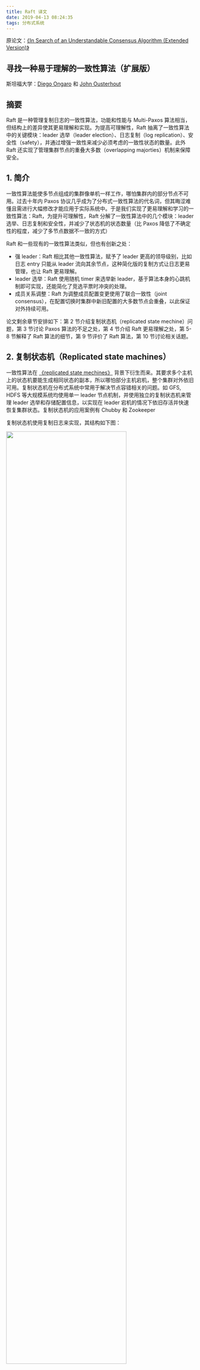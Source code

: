 ```yaml
---
title: Raft 译文
date: 2019-04-13 08:24:35
tags: 分布式系统
---
```


原论文：[《In Search of an Understandable Consensus Algorithm (Extended Version)》](https://ramcloud.atlassian.net/wiki/download/attachments/6586375/raft.pdf)

<!-- more -->

## 寻找一种易于理解的一致性算法（扩展版）

斯坦福大学：[Diego Ongaro](https://ongardie.net/diego/) 和 [John Ousterhout](https://web.stanford.edu/~ouster/cgi-bin/home.php)

## 摘要

Raft 是一种管理复制日志的一致性算法，功能和性能与 Multi-Paxos 算法相当，但结构上的差异使其更易理解和实现。为提高可理解性，Raft 抽离了一致性算法中的关键模块：leader 选举（leader election）、日志复制（log replication）、安全性（safety），并通过增强一致性来减少必须考虑的一致性状态的数量。此外 Raft 还实现了管理集群节点的重叠大多数（overlapping majorties）机制来保障安全。



## 1. 简介

一致性算法能使多节点组成的集群像单机一样工作，哪怕集群内的部分节点不可用。过去十年内 Paxos 协议几乎成为了分布式一致性算法的代名词，但其晦涩难懂且需进行大幅修改才能应用于实际系统中。于是我们实现了更易理解和学习的一致性算法：Raft，为提升可理解性，Raft 分解了一致性算法中的几个模块：leader 选举、日志复制和安全性，并减少了状态机的状态数量（比 Paxos 降低了不确定性的程度，减少了多节点数据不一致的方式）

Raft 和一些现有的一致性算法类似，但也有创新之处：

- 强 leader：Raft 相比其他一致性算法，赋予了 leader 更高的领导级别，比如日志 entry 只能从 leader 流向其余节点，这种简化版的复制方式让日志更易管理，也让 Raft 更易理解。
- leader 选举：Raft 使用随机 timer 来选举新 leader，基于算法本身的心跳机制即可实现，还能简化了竞选平票时冲突的处理。
- 成员关系调整：Raft 为调整成员配置变更使用了联合一致性（joint consensus），在配置切换时集群中新旧配置的大多数节点会重叠，以此保证对外持续可用。

论文剩余章节安排如下：第 2 节介绍复制状态机（replicated state mechine）问题，第 3 节讨论 Paxos 算法的不足之处，第 4 节介绍 Raft 更易理解之处，第 5-8 节解释了 Raft 算法的细节，第 9 节评价了 Raft 算法，第 10 节讨论相关话题。



## 2. 复制状态机（Replicated state machines）

一致性算法在 [《replicated state mechines》](<https://www.cs.cornell.edu/fbs/publications/SMSurvey.pdf>) 背景下衍生而来。其要求多个主机上的状态机要能生成相同状态的副本，所以哪怕部分主机宕机，整个集群对外依旧可用。复制状态机在分布式系统中常用于解决节点容错相关的问题。如 GFS, HDFS 等大规模系统均使用单一 leader 节点机制，并使用独立的复制状态机来管理 leader 选举和存储配置信息，以实现在 leader 宕机的情况下依旧存活并快速恢复集群状态。复制状态机的应用案例有 Chubby 和 Zookeeper

复制状态机使用复制日志来实现，其结构如下图：

 <img src="https://images.yinzige.com/2019-04-09-152316.jpg" width=80% />

> 图1：复制状态机结构图。一致性算法管理的是记录客户端状态命令的日志，多台状态机以相同的顺序执行日志中相同的命令，从而产生相同的输出，保持状态一致性。

复制状态机通常基于复制日志实现，如上图中每台服务器（节点）都保存着存储一系列命令的日志，各自日志中的命令相同且顺序一致，所以多个节点执行系列命令的结果都是相同的，因此状态机的状态才能保持一致。

保持复制的日志相同就是一致性算法的工作了。某个节点的一致性模块负责接收来自客户端的命令并将其写入本地日志，同时它还要和其余服务器上的一致性模块进行通信以确保每条命令都以同一顺序写入它们的日志中，即使部分节点已宕机。一旦命令被正确复制，其余节点上的状态机都会以相同顺序执行日志中的命令，并将输出返回给客户端。最终使得多个节点组成的集群就像一台独立且高可靠的状态机。

实际应用中的一致性算法大多有如下特性：

- 安全性保证（绝不返回错误的结果）：在所有非拜占庭错误下，比如网络延迟、网络分区、丢包、包冗余和包乱序等情况下都要保证安全性。
- 可用性保证：只要集群中大多数节点正常运行、能相互通信、能与客户端通信，就要保证可用性，因此在 5 个节点的集群中要能容忍 2 个节点不可用。节点不工作即认为不可用，随后它们可能恢复正常存储并重新加入集群。
- 日志的一致性不依赖于时序性：时钟出错或超高延迟等最坏情况下才会引起可用性问题
- 尽量响应命令的执行：通常一条命令需尽快在大多数节点响应 RPC 后响应客户端，少部分慢节点不能成为整个系统的性能瓶颈。



## 3. Paxos 的不足之处

一言以蔽之：Paxos 虽然高效，但过于晦涩难懂。在工程应用中还需进行大量结构调整。



## 4. 更易于理解的设计

Raft 的几个设计目标：

- 易于实现并应用在实际系统的开发中
- 所有情况下保证安全性，大多数情况下保证可用性
- 大部分操作要保证高效
- 最重要也最困难的目标：提升可理解性

Raft 使用了 2 种方式提高算法的可理解性：

- 分解子问题：将一致性问题分解为 leader 选举、日志复制和安全保障。
- 减少待考虑的状态数量来简化状态空间：尽可能加强系统一致性并降低不确定性。



## 5. Raft 一致性算法

Raft 通过选举产生 leader 并让其管理复制日志来实现一致性。leader 接收来自客户端的日志条目（log entries），并将这些日志复制到其余节点，同时 leader 还要告诉其余节点何时执行这些命令日志是安全的。

单一 leader 极大简化了复制日志的管理工作，比如它无需和其他节点商议就能决定将新日志放到什么位置，并且限制了数据只能从 leader 流向其余节点。当 leader 不可用后剩余节点可重新选举出新 leader

通过单一 leader 的机制，Raft 将一致性问题分解为 3 个独立的子问题：

- leader 选举：当现有 leader 不可用时必须能选举出新 leader

- 日志复制：leader 须接收客户端的请求日志，随后复制到集群中的其他节点，并要求其余节点日志与自己保持一致

- 安全性保证：Raft 保证数据安全源于如下的状态机原则（原文图 3）

  |                   原则                   |                             解释                             |
  | :--------------------------------------: | :----------------------------------------------------------: |
  |  选举安全原则（Leader Election Safety）  |             每个任期内最多有一个 leader 会被选出             |
  |         Leader Append-Only 原则          | 限制 leader 不能覆写或删除日志，对新日志条目只能进行 append 操作 |
  |       日志匹配原则（Log Matching）       | 若两份日志在某个相同索引位置上条目的任期也相同，就认为从两份日志开始到当前索引的所有条目也都是一致的。 |
  | Leader 完整性原则（Leader Completeness） | 若一个日志条目在某个任期内被提交处理，那它也一定会出现在所有更高任期的所有 Leader 中 |
  |  状态机安全原则（State Mechine Safety）  | 若一个节点的状态机执行了给定索引位置的日志，那其余节点在相同索引位置执行的必定也是相同的日志。 |

> 图3：Raft 无时无刻都遵循以上原则。



如下 4 个小点是关于 Raft 的简要总结（不包含节点身份变更和日志复制的细节）（原文图 2）

**（1）节点状态**

在响应 RPC 之前，所有节点上会持久化存储到可靠介质中的状态有：

|     state     |                             info                             |
| :-----------: | :----------------------------------------------------------: |
| `currentTerm` |   当前节点已知的最后一个任期号（首次启动后从 0 开始递增）    |
|  `votedFor`   |       在当前任期内收到选票的候选人 id（没有则为 null）       |
|    `log[]`    | 日志条目集合，每个条目包含：待执行的命令、收取日志时 leader 的任期号 |

所有节点中不定的状态：

|     state     |                          info                           |
| :-----------: | :-----------------------------------------------------: |
| `commitIndex` | 节点上已知的**已提交**日志条目中最大的索引（从 0 自增） |
| `lastApplied` |  节点上被状态机应用的日志条目中最大的索引（从 0 自增）  |

leader 中易变更的状态：

|     state      |                             info                             |
| :------------: | :----------------------------------------------------------: |
| `nextIndex[]`  | 对其他节点，分别记录下一个要发送给它们的日志索引（初值为 leader 最后一条日志的索引 +1） |
| `matchIndex[]` | 对其他节点，记录已成功复制到该每个节点的最大日志索引（从 0 自增） |



**（2）Append Log RPC**

此 RPC 用于 leader 向其余节点复制日志、leader 发送心跳包。

|      入参      |                             注释                             |
| :------------: | :----------------------------------------------------------: |
|     `term`     |                     leader 自己的任期号                      |
|   `leaderId`   | leader id，便于  follower 节点将客户端请求重定向给 leader 处理 |
| `prevLogIndex` |                      上一个日志的索引值                      |
| `prevLogTerm`  |                   上一日志的 leader 任期号                   |
|  `entries[]`   | 要存储的日志数据（心跳包的日志为空，为提升效率可能一次发送多条） |
| `leaderCommit` |                   leader 已提交的日志索引                    |

| 返回值 |                             注释                             |
| :----: | :----------------------------------------------------------: |
| `term` | follower 自己记录的 currentTerm，用于 leader 更新自己的任期号 |
| `succ` | 若 follower 在 `prevLogIndex` 和 `prevLogTerm` 处的日志都一致则为 true |

RPC 被调用方（followers）需实现：

- 若 term < currentTerm 则 succ 返回 fasle**（5.1）** // 已有更新 leader
- 若在 prevLogIndex 处日志的任期号与 prevLogTerm 不一致，则返回 false**（5.3）** // 日志不一致
- 若已存在的日志和新日志冲突（索引相同，任期不同），则删除本条及随后的所有日志条目**（5.3）** // follower 本地日志过旧，强制更新
- Append 任意本地不存在的新日志
- 若 leaderCommit > commitIndex，则将 commitIndex 重置为 leaderCommit, 和自己最新日志索引中较小的一个值。



**（3）RequestVote RPC**

此 RPC 用于候选人发起投票，征集选票。

|      入参      |                    注释                     |
| :------------: | :-----------------------------------------: |
|     `term`     |               候选人的任期号                |
| `candidateId`  |                  候选人 id                  |
| `lastLogIndex` |  候选人节点上最新日志条目的索引**（5.4）**  |
| `lastLogTerm`  | 候选人节点上最新日志条目的任期号**（5.4）** |

|     返回值     |                          注释                          |
| :------------: | :----------------------------------------------------: |
|     `term`     | follower（选民）已知的任期号，用于候选人更新自身任期号 |
| `voteGrandted` |                 赢得本张选票则为 true                  |

RPC 的被调用方（选民 followers）需实现：

- 若 term < currentTerm 则不投票，返回 false**（5.1）** // 已有更新的 leader
- 若 votedFor 为 null 或为 candidateId，且候选人的日志和自己的一样新，则投票返回 true**（5.2，5.4）** 



**（4）所有节点需准从的规则**

**全部节点：**

- 若 `commitIndex` > `lastApplied`：将 lastApplied 自增 1，同时在状态机上执行 `log[lastApplied]` 日志命令**（5.3）**
- 如果 RPC 请求或返回的 term T > currentTerm：将 currentTerm 重置为 T，并自降身份为 follower**（5.1）**

**对于 Follwers：**

- 响应 leader 和 candidate（候选人）的 RPC 请求
- 若选举超时还未收到 leader 心跳，也没收到候选人的投票请求，则自抬身价为候选人

**对于候选人：**

- 成为候选人后开始选举：
  - currentTerm 自增 1
  - 给自己投一张选票
  - 重置选举超时定时器
  - 向其余节点发起 RequestVote RPC
- 若收到了大多数节点的选票：升级为 leader
- 若收到了来自新 leader 的心跳包：降级为 follower
- 若本轮选举超时，开启下一轮选举

**对于 Leader：**

- 成为 leader 后向其余节点发送心跳 RPC 请求，并在无日志请求的空闲时段重复发送心跳请求以防 followers 超时**（5.2）**
- 接收到来自客户端的命令后，将其 Append 到本地日志，当该日志被状态机成功应用后再响应客户端**（5.3）**
- 若某个 follower 最后一条日志的索引大于等于 `nextIndex`，则 leader 需对 `nextIndex` 开始的日志发起 Append Log RPC
  - 若 RPC 调用成功：更新相应 follower 的 `nextIndex`, `matchIndex`**（5.3）**
  - 如 RPC 因为日志不一致导致调用失败：自减 `nextIndex` 再重试**（5.3）** 
- 若存在 N 满足 <u>N > commitIndex</u>，同时大多数节点满足 <u>matchIndex[i] >= N</u>，并且 <u>log[N].term == currentTerm</u>：直接将 `commitIndex` 重置为 N**（5.3，5.4）**



### 5.1 Raft 基础

一个 Raft 集群包含多个服务器节点，比如典型的集群有 5 个节点，能容忍 2 个节点不可用。任何时刻任意节点的状态只会有三种身份：leader，follower，candidate，通常集群中只会有 1 个 leader，其余节点均为 follower，其身份转换如下图 4：

- leader 处理所有客户端的请求：若客户端请求了 follower 那 follower 会将请求重定向给 leader 处理

- follower 不请求只响应：它们不会发起任何请求，只会响应来自 leader 或候选人的请求
- 候选人身份只会在 **（5.2）**中选举新 leader 时才会用到

三种身份更迭如下图4：

 <img src="https://images.yinzige.com/2019-04-10-095432.jpg" width=60% />

> 图4：节点身份转变过程。follower 只响应其余节点的请求，如果它在超时时间内未收到任何请求或心跳，则转变为候选人并开始新一轮选举。候选人如果收到大多数节点的选票则升级为 leader。而 leader 会保持 leader 身份直到自己宕机。

如下图 5，Raft 将集群时间换分割成多个任意长度的任期，任期使用连续**整数**标识，即任期号。每次任期都始于选举，如果候选人引得了选举**（5.2）**，则它会变为下一任期的 leader。一些特殊情况下，选票可能被多个候选人瓜分导致未选出 leader，即当前任期内无 leader，不过此情形仅持续很短时间就开始下一轮选举。Raft 能保证任一任期内至多有一个 leader



 <img src="https://images.yinzige.com/2019-04-10-095842.jpg" width=60% />

> 图5：Raft 将集群时间划分成多个连续的任期，任期均始于选举。在选举成功后，单一 leader 会管理集群直到任期结束。有些选举会因为任期结束都还未选出 leader 而失败，则该任期内无 leader

不同节点在不同时间内可观察到任期变更，某些情况下节点也可能不知道发生了 leader 选举，甚至感知不到整个任期。Raft 的任期有逻辑时钟的作用，使节点能检测过期信息如过期的 leader。每个节点都会维护一个 `currentTerm` 数字，它只会单调递增。在节点间通信时会交换彼此的 `currentTerm`：

- 若一个节点任期号比另一个小，那它会将自己的任期号更新为较大的一个
- 若 leader 或候选人发现自己的任期过期了，那它会降低身份变为 follower
- 若节点收到的请求对应的任期号已过期，则拒绝处理此请求

节点间通过 RPC 通信，基本的一致性算法只需要  2 种 RPC：

- RequestVote RPC：在候选人开始发起选举时调用**（5.2）**
- AppendEntries RPC：在 leader 复制日志或发送心跳到其他节点时调用**（5.3）**

第 7 节会添加在节点间传输快照的第三种 RPC，当 RPC 调用未及时返回则节点会重试调用，而且通常会将多个调用并行化以提高性能。



### 5.2 Leader 选举

Raft 使用心跳机制来触发 leader 选举。当集群刚启动时节点都是 follower 身份，只要收到 leader 或候选人的有效 RPC 调用，节点就会继续保持 follower 身份。leader 会定期发送心跳（无条目的空日志 AppendEntries RPC）给所有 follower 来维持自己的 leader 身份，如果某个 follower 在**选举超时**时间段内都未收到来自 leader 的任何调用，则认为 leader 已失效并成为候选人开启新一轮 leader 选举。

选举开始，follower 自增自己的任期号并升级为候选人身份，它会先投自己一票，随后并行地向其余节点发起 RequestVote RPC 调用，它会继续保持候选人身份直到下述情形发生：

- 它在本轮选举中赢得多数票

  如果候选人在一轮选举中获得了全部节点中大多数节点的选票，就算赢得本轮选举。每个节点依照先来先服务（first-come-first-served）的原则，在每轮选举中最多投一个候选人。因此 **大多数原则** 能确保每轮选举最多选只会有一个候选人会获胜。一旦候选人赢得选举成为了新 leader，它就会发送心跳给其余节点来树立自己的领导地位，以阻止新一轮选举。

- 已有其他节点成为 leader

  候选人在收集选票时可能会收到其他已成为 leader 的节点发来的 AppedLog RPC 请求：

  - 若请求中的任期不比自己的小，那对方的 leader 身份就是合法的，自己降为 follower
  - 若请求中的任期比自己的小，则拒绝响应调用并继续保持自己的候选人身份

- 选票被瓜分，选举超时后还未选出 leader

  若多个 follower 同时变更为候选人，那选票可能会被瓜分导致没有一个候选人能收到大多数选票。这种情况下多个候选人会在选举超时后分别开启下一轮选举，继续向其他节点发起 RequestVote RPC 请求。然而如果没有额外机制来分配选票，这种情况会周而复始地发生。

  Raft 使用**随机的选举超时时长**来避免出现选票被瓜分的情况，就算出现了也能很快解决。为了从根源上阻止选票被瓜分，各候选人的选举超时时长是从固定的时长区间（如 150-300ms）中随机选取的，这种机制保证多数情况下只有一个候选人超时，随后赢得选举并在其他候选人选举超时前发送心跳请求。同样的，每个候选人在开启新一轮选举前都要随机重置自己的选举超时时长，超时再重启下一轮选举。此种随机超时机制能有效避免选票被瓜分的情况。

  随机选举超时机制不仅容易理解和实现，而且明确高效。



### 5.3 日志复制

一旦成功选举出 leader，它就开始接收并处理客户端请求，每个请求都包含一个状态机要执行的命令。leader 会将此命令 append 到本地日志，随后向其余节点发起 AppendEntries RPC 请求来复制该命令日志。当日志成功复制后（如下详述），leader 的状态机才会应用本条日志并将执行结果返回给客户端。若 followers 不可用或发生了网络丢包，leader 会无限次重试调用 AppendEntries RPC（即使已将执行结果响应给了客户端），直到 followers 成功存储所有的日志条目。

 <img src="https://images.yinzige.com/2019-04-10-145221.jpg" width=65% />

> 图6：日志由有序序号标识的日志条目组成。每个条目包含创建时 leader 的任期号（图中盒子编号）、要应用到各自状态机的命令。日志条目的已提交（commited）状态标识它可安全应用到状态机。

日志的组织方式如上图。每条日志会记录：

- 状态机命令
- leader 接收到此命令时的任期号：用于检测不同节点上的日志一致性，还能保证图 3 列出的部分原则
- 索引：日志条目有一个整数索引值标识其在日志中的位置

leader 决定何时将日志应用到状态机上是安全的，此时日志状态为**已提交（commited）**。Raft 能保证已提交的日志会持久化存储，最终都都会应用到集群中可用的状态机上。一旦 leader 创建的日志条目已在大多数节点上成功复制，那这条日志就会被提交，比如图 6 中的条目 7（leader、2、4 共三个节点都已成功复制），同时意味着 leader 节点上该条日志前的所有日志都是已提交状态，即使有些日志是前任 leaders 创建的（**5.4**）。leader 会维护它所知已提交日志的最大索引，在以后调用 AppendEntries RPC 请求时会将此索引带上以便其余节点知道 leader 的提交位置。当 follower 被告知某条日志为已提交状态，即可安全地在本地状态机上应用该日志。

Raft 的日志机制保证了不同节点上日志的一致性，此机制降低了系统复杂度，让系统行为变得可预测，同时也保障了安全（图 3 的安全性原则）

若在不同日志中，两条日志的索引号、任期号都一致，则：

- 它们存储的命令是一致的：leader 在一个任期的一个日志索引上最多存储一条日志，此后该条日志的位置不再修改。
- 它们在该条之前的所有日志都是一致的：leader 在复制日志发起 AppendEntries RPC 请求时会将上一条日志的索引、任期号传递进行一致性检查，若 follower 在日志中没有发现相同索引、相同任期号的条目，则拒绝本次请求。

日志的一致性检查总结：集群初始状态的空日志是满足日志匹配原则（Log Matching Property），此后的一致性检查保证了新增日志后依旧匹配。因此只要 leader 收到 AppendEntries RPC 成功返回，就认为该 follower 的日志与自己的一致。

一般 leader 和 followers 的日志是保持一致的，即 AppendEntries 一致性检查不会失败。不过当 leader 宕机后很可能造成日志不一致（旧 leader 可能还没来得及将它的日志条目全部复制给 followers），进而导致随后的系列 leader 和 followers 接连崩溃。下图就是 followers 的日志和新 leader 不一致的情形。follower 的日志可能比现有 leader 的日志更少，也可能更多，这部分错开的日志可能在多个任期内都一直存在。

 <img src="https://images.yinzige.com/2019-04-11-021842.jpg" width=60% />

> 图7：当新 leader 当选时 followers 状态可能是（a-f），顶部是 leader 日志条目，其他：
>
> - a，b：follower 可能丢失部分日志
> - c，d：follower 本地可能未提交的日志
> - e，f：follower 可能既缺少本该有的日志，也多出额外的日志
>
> f 节点是任期 2 的 leader，但自己新增的日志还没提交就宕机了，随后很快重启成为任期 3 的 leader，继续接收请求新增日志。然而在 3 号任期内日志还没来得及提交就又宕机了。

在 Raft 中，leader 通过强制 followers 复制自己的日志来保持日志一致性，即 follower 上有冲突的日志会被直接重写，**5.4** 节会详述此操作是安全的。

leader 必须对比查找与 follower 最后一条相同的日志，删除 follower  在该位置后的所有日志，随后发送自己在该位置后的所有日志给 follower，从而保证日志一致性。以上操作都在 AppendEntries RPC 做一致性检查时执行，leader 对每个 follower 都维护 `nextIndex`，标识下一个要发送给 follower 的日志索引。当 leader 刚启动时，会将所有 `nextIndex` 重置为本地最后一条日志的索引加 1

- 若某个 follower 的日志与 leader 不一致（ follower 日志超前）：那下次 AppendEntries RPC 调用会被拒绝，随后 leader 递减该 `nextIndex` 再次调用，直至 leader 和 follower 的日志匹配成功。
- 若 leader 在匹配点之后还有日志：发给 follower 覆写同步。

当 AppendEntries RPC 调用成功后，follower 的日志就和 leader 保持一致，直到该 leader 的任期结束。

> 算法实现时可通过减少 AppendEntries RPC 调用失败的次数进行优化。如 follower 在拒绝调用后，可记录下冲突日志的任期号，在该任期内存储的第一条日志索引。有了这些信息，leader 能增加 nextIndex 直接跳过该任期内的所有冲突日志，如此仅需一次 AppendEntries RPC 调用而非多次。

在这种机制下，leader 在任期内无需额外的操作来保证日志的一致性，它只需要处理常规操作，通过处理一致性检查失败的 AppendEntries RPC 调用，双方的日志就会趋于一致。



### 5.4 安全性

前两节详述了 Raft 的 leader 选举和日志复制两种机制，截止目前二者还不能保证每个节点的状态机都会以相同顺序执行相同命令（能保证各节点的日志一致性）。如 leader 提交某些日志时某个 follower 不可用，之后该 follower 被选举成 leader，会覆盖这些自己未接收到的日志。最终导致多台状态机执行的命令序列不一致。

本节在 leader 选举时加入限制措施继续完善 Raft 算法，这些限制能确保每个任期的 leader  都存有前任所有 leaders 的已提交日志（图 3 中的 Leader Completeness 原则）。这一限制让日志提交更为可靠。本节最后会用草图说明 leader 完整性原则是如何纠正各状态机行为的。

#### 5.4.1 选举限制

在所有基于 leader 的一致性算法中，leader 最终都要存储所有已提交的日志。不过在一些算法中，如 Viewstamped，节点即使不存储所有已提交的日志也可被选举为 leader，这些算法有额外机制来找到缺失的日志并传输给新 leader，这一过程会在选举时完成或选举后立即开始，但这种机制过于复杂。Raft 用更简单的方式保证所有前任 leaders 提交的日志在选举时都会出现在新 leader 中，而无需传输旧日志。所以日志只有一个流动方向：从 leader 流向 followers，并且 leader 从不覆写或删除已有日志。

Raft 通过投票来防止**不含全部已提交日志**的候选人赢得选举。候选人为了获胜需与大多数节点通信，若它的日志至少和大多数节点的一样新，就说明它存有全部已提交日志。RequestVote RPC 需实现：RPC 请求参数会带上候选人的日志信息，若投票节点（follower 选民）上的日志比候选人的还新则不投票。

Raft 通过比较两份日志中最后一条日志的索引、任期来比较新旧：

- 任期不同则任期更大的日志新
- 任期相同则索引更大的日志新



#### 5.4.2 提交前 leaders 任期内的日志

 <img src="https://images.yinzige.com/2019-04-11-101454.jpg" width=70% />

> 图8：如上的时序图说明，为什么新 leader 不能判断之前任期内的日志的提交状态：
>
> - (a)：S1 作为 2 号任期的 leader 将索引为 2 的日志复制到节点 S2 上 
>
> - (b)：S1 宕机。S5 在 3 号任期内获得来自 S3、S4 及自己共三张多数票，成为新 leader，随后在本地索引 2 上存储新日志。
>
> - (c)：S5 宕机。S1 重启，获得 S2、S3 的选票后重新选为 leader，继续复制索引 2 上的日志。
>
> 此时，任期号为 2 的日志已成功复制到大多数节点（3 个），但这条日志未提交。
>
> - (d) / (e)
>   - (d)：若 S1 再次宕机。S5 能被 S2、S3、S4 选为新 leader，并将自己在 3 号任期还没来得及提交的日志覆写到其余节点。
>   - (e)：若 S1 在宕机前将自己的日志复制给了大多数节点（S2、S3），那该日志会被提交，而 S5 不会赢得选举（任期号 3 < 4），由此它之前的日志条目也已提交。

如 **5.3** 所述，当日志被大多数节点成功复制后 leader 才会认为该条日志是可提交的。如果 leader 在提交日志条前宕机，以后的新 leader 会尝试继续复制该日志条目。不过新 leader 无法断定已存在于大多数节点上的日志是否真的被旧 leader 提交。如图 8 (c) 中 S1 可能已将日志复制到大多数节点，但依旧可能被 (d) 中 S5 的日志覆盖。

为解决图 8 中的问题，Raft **不会单纯地统计前任期内的某条日志的副本数来决定是否要提交**。只有**当前任期内**的日志能统计副本数来决定是否提交。一旦当前任期内的日志以这种方式提交日志，根据日志匹配特性，该日志之前的所有日志都会被间接提交。其实，有的情况下 leader 是可以安全提交之前任期内的日志的（如某条日志在其他所有节点都存在），但 Raft 采用了更为保守的方案。

Raft 在复制之前任期内的日志时会保留旧的任期号，这使日志提交更为复杂。但在其他一致性算法中，同样复制场景则会使用新的任期号。Raft 为已提交的日志维护了旧的任期号，因此在对比日志时更为简单，也让新 leader 发送更少的之前任期日志。



#### 5.4.3 安全性证明

如上给定了完整的 Raft 算法，本节将讨论 leader 完整性原则（**9.2** 详述）。通过反证法，假设完整性原则不存在，推导出会引发的矛盾。假设任期 T 的 leaderT 在自己任期内提交了一条日志，但本条日志未保存在随后的新 leader 中，比如任期 T 随后任期为 U，而 leaderU 上未保存该条 leaderT 提交的日志：

 <img src="https://images.yinzige.com/2019-04-11-145954.jpg" width=50% />

> 图9：若节点 S1（任期 T 的 leader）在任期内提交了一条新日志，而 S5 在紧随的任期 T 内选为了新 leader，所以至少必有一个节点（S3）既接收了 leaderT 的新日志，还给 S5 投了一票。

1. leaderU 肯定缺少 leaderT 已提交的那条日志（leader 不会覆写或删除日志）
2. leaderT 成功将日志复制到大多数节点上，同时 leaderU 赢得了大多数节点的选票。因此至少会有 1 个节点（**voter**）及接收了 leaderT 发来的日志，还给 leaderU 投了一票。
3. voter 一定是先收到 leaderT 的日志，再给 leaderU 投票的。如果先收到 leaderU 的投票请求，则会因为 `T <  U` 直接拒绝 leaderT 的日志 AppendEntries RPC
4. voter 在投票给 leaderU 时依旧会把该日志存下来，因为 T 任期后的任何 leader 都应包含该日志（基于假设）。leader 不删日志，而 follower 只会在与 leader 日志冲突时才删除自己的日志。
5. voter 给 leaderU 投了票，那 leaderU 的日志至少和 voter 的一样新。**矛盾 1：leader 日志更旧**
6. 首先，若 voter 和 leaderU 的最后一条日志任期号一致，那二者日志必定一样长。
7. 此外，leaderU 最后一条日志的任期号一定比 voter 的大，也定比 T 大，因为 voter 的最后一条日志任期号最小都是 T（保存有任期 T 提交的日志）。创建了 leaderU 上最后一条日志的上一任 leader，一定也保存了已提交的日志（基于假设）。由日志匹配原则，leaderU 的日志一定包含已提交的日志。**矛盾 2：leaderU 未包含前一任 leader 已提交的日志**
8. 矛盾论点推导完毕。根据反证法可得出：任期比 T 大的 leader 一定包含有任期 T 内提交的所有日志。
9. 日志匹配原则保证了下一任新 leader 也会包含被间接提交的日志。如图 8 (d) 中索引为 2 的日志

 通过 leader 完整性原则，能证明图 3 中的状态机安全原则成立，后者意为：某个节点将给定索引的日志应用到自己的状态机上，那其他节点在同一索引不可能应用其他日志。节点在应用某条日志到状态机时，那它在该条日志前的日志必定和 leader 一致，而且都处于已提交的状态。考虑在节点上应用的一条指定索引位置日志的最小任期号，Log Completeness 原则能保证更高任期的 leaders 会存储相同的日志，即之后任期里某个索引位置的体质条目值也是相同的。由此，证明了状态机的安全特性。

最后，Raft 要求节点按日志索引顺序地应用条目到状态机，结合状态机安全特性来看，可知所有节点会以相同顺序将相同日志应用到各自的状态机上。



### 5.5 Follower 和 Cadidate 崩溃

到目前只讨论了 leader 崩溃的情况，相比之下 follower 和候选人崩溃后就好处理得多，二者处理方式相同：崩溃后，发来的 AppendEntries RPC 和 RequestVote RPC 都会调用失败，对于这种失败 Raft 直接无限次重试调用。

如果崩溃节点重启，那对它的 RPC 调用完全可以成功。若节点完成了 RPC 调用，但还没来得及响应就已崩溃，那等它重启后会再次接收到相同的 RPC 请求，由于 Raft 中的 RPC 调用是幂等的，不会造成什么问题。比如 follower 收到对一个已保存日志的 AppendEntries RPC 请求，它会直接忽视本次调用。



### 5.6 时序性和可用性

Raft 的安全性不能依赖时序性（timing）来保证：系统不能因某些操作过快或过慢导致给客户端返回了错误的结果。其实，可用性（系统能及时响应客户端请求）是无可避免地要依赖时序性的。比如 RPC 调用时长比节点故障间隔还耗时，即每次调用还没成功就又宕机了，会导致候选人没有足够的时间赢得选举，而 Raft 没有可用的 leader 是无法工作的。

leader 选举是 Raft 对系统时序要求最高的地方，不过只要系统满足以下原则，Raft 就能选出并保持一个稳定的 leader：

> broadcastTime << electionTimeout << MTBF

broadcastTime 是向其余节点开始并行调用 RPC 到收到响应的平均时间，electionTimeout 是 **5.2** 所述的选举超时时间，MTBF 则是节点失效间隔（正常运行时长）的平均时间。

- broadcastTime 应比 electionTimeout 小一个数量级，才能让 leader 能及时发送心跳信息给 followers 以防它们发起新选举，通过随机生成的 electionTimeout 能让选票被瓜分的概率极低。

- electionTimeout 应比 MTBF 小多个数量级，才能让系统稳定运行。当 leader 崩溃后系统也只是在选举超时时段内不可用，我们系统不可用的时间只占运行时间的一小部分。

broadcastTime 和 MTBF 的大小由系统环境决定，不过 electionTimeout 是由我们选定的。Raft 的 RPC 要求被调用方数据存储要可靠，即 broadcastTime 约在 0.5-20ms 范围内，具体是多少取决于存储技术，由此 electionTimeout 一般在 10-500ms 之间，而对应的 MTBF 时间则为几个月甚至更长。如上的三个时间量级才满足 Raft 时序性。





## 6. 集群成员变更

截止目前假定所有节点的配置都不会修改。而现实中偶尔还是要调整节点的配置，如替换宕机的节点、调整日志的复制级别等。可以先将整个系统下线，调整配置后重启上线，但会导致调整期间系统对外不可用。如果是人工手动调整配置，那操作失误也是有可能的。为避免这些问题，我们将配置调整集成到了 Raft 算法中。

为保障调整配置的安全，在调整期间一定不能出现同一时间选出两个 leader 的情况。不幸的是，无论用什么办法，节点的配置从旧转新的过程都是不安全的，不可能同时一次性调整好所有节点的配置，所以节点在调整配置期间会被分到 2 个不同的大多数群体：

 <img src="https://images.yinzige.com/2019-04-12-034501.jpg" width=60% />

> 图10：由于不同节点可在任何时间切换配置，导致节点直接切换配置是不安全的。
>
> 上图中，集群节点从 3 个增加到 5 个，不过在同一任期内与可能选举出 2 个不同的 leader，分别从旧配置节点 C_old 中选出，从新配置节点 C_new 中选出。

为保证安全，配置的调整需分成两个阶段。目前两阶段调整的方案有很多，一些系统在第一阶段直接将旧配置节点停用，不处理客户端请求，随后在第二阶段才加载新配置。在 Raft 中，集群先切换到称为 **joint consensus**的过渡配置，再切换到新配置。joint consensus 其实是新旧配置的组合：

- 日志依旧都会复制到新、旧配置的所有节点上
- 新旧配置的节点都能被选为 leader
- 针对选举和提交操作，要想赢得选举必须在新配置节点、旧配置节点中都获得大多数票

joint consensus 机制能让节点在保证安全的前提下切换配置，不仅如此，它还能让集群在切换配置时依然能对客户端提供服务。

 <img src="https://images.yinzige.com/2019-04-12-073737.jpg" width=60% />

> 图11：调整配置的时间线。虚线：创建日志但未提交；实线：最新提交的配置日志。
>
> leader 先自己创建 C_old,new 配置日志并将其复制到大多数节点（C_old 的大多数，C_new 的大多数）。之后它再创建 C_new 配置日志并提交给 C_new 的大多数节点。如此，C_old 和 C_new 做决策的时间点就被岔开了。

集群配置在复制日志中以特殊日志条目的形式进行存储和提交。上图 11 展示了集群配置变更的过程：

- 当 leader 接收到配置从 C_old 切换到 C_new 的请求时，它先将 joint consensus（图中 C_old,new）存储并复制给大多数节点。
- 一旦某个节点将更新的配置存到它的日志中，其后所有决策都使用该配置（节点使用的配置总是最新的，不管是否已提交）；即 leader 要用 C_old,new 的规则来决定何时提交 C_old,new 配置日志。如果 leader 崩溃，那新 leader 的配置不是 C_old 就是 C_old,new。在这一阶段，C_new 的配置不会应用。

- 一旦 C_old,new 被提交，C_old 和 C_new 在没有其他节点的允许下都不会生效。且由 leader 完整性原则只有包含 C_old,new 配置的节点才有资格被选为新 leader。现在 leader 可以安全地将 C_new 配置日志复制到集群中，当节点收到新的配置后即刻生效。
- 当 C_new 日志被提交后，旧配置节点就无关紧了。

如图 11 中，C_old 和 C_new 都无法单方面做出决策。由此保障了安全。

针对配置调整提出三个问题：

1. 新节点启动时不含日志，若以这种初始状态加入集群，那它得需要一段时间追平日志，追赶的时间内它还不能提交新日志。为避免该节点的可用性间隙，Raft 在配置调整前处于额外的一个阶段：这个阶段内新加入的节点没有投票权（虽然 leader 依旧会向它复制日志，但在选举时不把它算作大多数）。一旦新节点的日志与其他节点同步，就可以像上边那样调整配置了。

2. leader 的配置可能还是旧的，这种情况下一旦 leader 提交了 C_new 日志，就退位到 follower。这意为着在 leader 提交 C_new 日志的时间段内，leader 虽然管理集群但不管自己，虽然向大多数节点复制日志但不包括自己。C_new 提交后会发生 leader 更换，因为此时的 C_new 是新配置下能独立运行的最早时间点（C_new 下总是能选出新 leader）。在此之前，集群只能从 C_old 中选 leader

3. 移除不在 C_new 中的节点会扰乱集群。这部分节点收不到心跳，超时后可能发起选举，即用一个新任期号发起 RequestVote RPC 请求，这会让当前 leader 退回到 follower 状态。最终选出新 leader 后，移除的节点会再次超时…这个过程周而复始，降低了系统可用性。

   为解决此问题，当某个节点确信 leader 已存在的情况下，它会直接忽视 RequestVote RPC。若节点在最小选举超时时间内收到了 RequestVote RPC，它既不更新自己的当前任期号，也不投票。这种机制不会影响到正常的选举流程，每个节点在开始选举前都会等待最小选举超时时间，这避免了已移除节点的干扰：如果 leader 还能向集群中发送心跳，它就不会被更大的任期号所罢免。



## 7. 日志压缩

Raft 生成的日志会不断增长，但在实际系统中不会无限制增长。日志累积得越多，占用空间也就越多，回放耗时也就越长。如果没有额外机制来清理那些积累在日志中的过期数据，长此以往会引发系统可用性问题。

系统快照是最简单的日志压缩方式。整个系统状态会被写入快照（snapshot）并存储在可靠介质中，这是日志可放心地清理掉。在 Chubby 和 Zookeeper 都用到了快照技术，本节将介绍它在 Raft 中的应用。

记录日志增量来实现压缩，如日志清理（log cleanin）、日志结构合并树（log-structured merge tree）都是可行的。这些方案每次都只处理部分日志，均分了日志压缩的负载。它们先选一个积累了大量已删除或已覆写的数据区域，随后重写该区域内还活跃的数据，最后释放该区域。相比于简单的快照操作，以上操作需要额外的复杂机制来实现。状态机可实现 LSM Tree 来使用和快照相同的接口，而日志清除的工作就得 Raft 自己实现了。

 <img src="https://images.yinzige.com/2019-04-12-093049.jpg" width=60% />

> 图12：节点用快照替换了索引 1-5 的日志，该快照只存储目前的状态（以 x, y 为例）、日志最后的索引和任期号

上图便是 Raft 的基础快照思想：每个节点都维护了各自的快照信息，只有已提交的日志会被拍进快照，其中的主要工作是将节点状态完整地写入快照中。此外，Raft 还在快照中嵌入了少量 metadata：

- **last included index**：快照初的最后一条日志，即状态机最后应用的那条日志
- **last included term**：快照最后一条日志的任期号

metadata 中的这两个值，用于紧随快照的 AppendEntries RPC 进行日志一致性检查。为了让第 6 节的成员关系变更，该快照也会记录最后一条索引日志包含的配置。一旦节点完成快照存储，它可能会清理 last included index 之前的所有日志，之前的所有旧快照也要删除。

虽然节点一般都各自处理各自的快照，但 leader 必须时不时地给那些落后的 followers 发送自己的快照，这种发送操作一般发生在 leader 已丢弃了本该发送给 followers 的日志。好在一般情况下这种情况下不太可能发生：与 leader 保持同步的 follower 多半已复制本条日志，不过运行较慢的 follower 或新加入集群的节点不会有这条日志，此时通过网络发送快照的方式即可同步本条日志。

InstallSnapshot RPC：leader 调用它来向 follower 有序地发送日志 chunk 片段。

|        入参         |                      注释                       |
| :-----------------: | :---------------------------------------------: |
|       `term`        |               当前 leader 的任期                |
|     `leaderId`      | follower 用此来重定向客户端的请求给 leader 处理 |
| `lastIncludedIndex` |        快照中包含的最后一条日志的索引值         |
| `lastIncludedTerm`  |        快照中包含的最后一条日志的任期号         |
|      `offset`       |      标识此日志 chunk 在快照中的字节偏移量      |
|      `data[]`       |      从 offset 开始的二进制快照 chunk数据       |
|       `done`        |         如果是最后一份 chunk 则为 true          |

| 返回值 |                      注释                      |
| :----: | :--------------------------------------------: |
| `term` | 返回 currentTerm，用于 leader 更新自己的任期号 |

被调用方（follower）需实现：

1. 若 term < currentTerm 就立刻返回调用
2. 若是 offset 为 0 的首份 chunk，则新建快照
3. 从给定的 offset 开始将日志写入快照
4. 响应调用，之后只要 done 参数为 false 就等待接收更多 chunk
5. 保存快照文件，清理掉任何本地索引更小的日志
6. 若节点现有的日志条目和快照中的最后一条日志的索引、任期都相同，则保留其之后的日志并响应
7. 丢弃日志
8. 使用快照来重置状态机的状态（装载快照到集群配置）

> 图13：关于 InstallSnapshot RPC 的总结，快照会被分割成 chunk 块传输。follower 接收到 chunk 后可认为当前 leader 依旧存活，会重置选举超时计时器。

leader 使用新的 InstallSnapshot RPC 向过于落后的 follower 发送快照，如图 13 当 follower 收到此 RPC  发来的快照后，它得决定自己已有的日志怎么处理。

- 通常日志会包含一些节点没有的新信息，这种情况下 follower 会直接丢弃自己的日志，用收到的快照来代替，不然本地未提交的日志可能与快照发生冲突。
- 若由于传输错误等原因导致 follower 收到快照已是本地日志的前一部分，那它会将该前一部分日志删除，用快照代替，但之后的日志依旧保留。

每个 follower 都能在不知道 leader 情况时自己拍快照，这背离了 Raft 的强 leader 原则。不过我们认为这种背离是有用的。leader 是为了解决达成一致性时日志冲突而存在的，而拍快照时日志已一致，所以不会有冲突，由此拍快照时无 leader 介入也是可行的。不过数据依旧只有一个流动方向：从 leader 流动到 followers

我们也考虑过一种基于 leader 的快照方案：只有 leader 有权拍快照，随后将快照分发给 followers。此方案有 2 个大缺点：

- 每次发送快照给 follower 都会消耗大量的网络带宽：followers 本地已有该快照的所有原料，它们在本地拍快照肯定比从 leader 拍好传过来代价要小得多
- 这样会让 leader 实现起来更复杂：leader 需在向 followers 复制日志的同时将 snapshots 也发给它们，这样才不会阻塞新的客户端请求。

现在还有两个可能会影响快照性能的问题：

- 节点需要决定何时拍快照：若拍得太频繁，则会浪费大量的磁盘空间和网络带宽；若拍得不及时，就会面临磁盘空间耗尽的风险，而且重启后重建日志耗时也会更长。一个简单的解决办法是在日志增长到一个固定大小的阈值后就拍快照，只要此阈值比快照大小大得多，那拍快照对磁盘、带宽的压力就会小很多。
- 将快照写入磁盘会消耗一定时间：我们不希望节点因为写快照影响了正常操作。解决方案是使用**写时复制（copy-on-write）**技术，这样就可以继续接受新的更新请求而不会影响到快照。比如，状态机内置的函数式数据结构就原生支持写时复制，有的操作系统在底层支持（如 Linux 的 fork 操作）可用来拍下内存中的状态机的快照。



## 8. 与客户端的交互

本节描述 Raft 如何与客户端交互，比如客户端如何查找集群 leader、Raft 如何理解线性化语义，这些问题在大部分一致性系统中都存在，而 Raft 的解决方案也类似。

Raft 的客户端会将自己的所有请求都发送给 leader 处理，当客户端初次启动时，它会随机选择一个节点发送请求，如果此节点不是 leader，那节点会拒绝该请求并将它已知的 leader 信息返回（AppendEntries RPC 需带上 leader 地址），如果该 leader 早已宕机，那此请求会超时。客户端会再次随机选一个节点进行重试。

Raft 的设计目标之一是实现线性化语义（每次请求操作都立即执行，保证只执行一次）。然而到目前的实现中 Raft 会多次执行某个命令：当 leader 提交日志后还没来得及响应客户端就崩溃了，这时客户端会在新 leader 二次执行该命令。解决办法是客户端对每个请求命令都用唯一的序列号进行标识，leader 的状态机会追踪每个客户端的请求命令序号及其响应数据。若 leader 再次收到某个已执行过的命令，那就直接将响应返回而非二次执行。

只读（Read-Only）操作可以无需记录到日志而直接处理，但如果没有任何限制的话会有返回旧数据的风险：旧 leader 响应客户端只读操作时可能已被新 leader 作废，而它却不知。线性读操作一定不能返回旧数据，Raft 需使用两个额外的措施在不使用日志的前提下保证不返回旧数据：

- leader 必须拥有最新的一条已提交日志信息：leader 完整性原则已经能保证 leader 包含所有已提交的日志，但在任期开始时它可能并不知道哪些日志已经被提交了。为此每个 leader 在其任期开始时提交一条空的**无操作（no-op）**日志。
- 在处理只读请求时必须检查自己是否已被最新的 leader 罢免了（如果已选出新 leader 那它的数据就已经变旧了），Raft 让 leader 处理只读请求前先和大多数节点进行一次心跳交换来解决此问题。此外，leader 可通过心跳来实现租约机制，不过这种方案依赖时序性来保证安全性（假设时间误差有限）





## 9. 实现与评价

Raft 的可理解性比 Paxos 要好得多，正确性已得到证明，而性能与 Paxos 不相上下。
